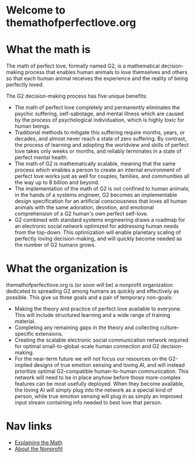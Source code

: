 Welcome to themathofperfectlove.org
==============

# What the math is
The math of perfect love, formally named G2, is a mathematical decision-making process that enables human animals to love themselves and others so that each human animal receives the experience and the reality of being perfectly loved.

The G2 decision-making process has five unique benefits:
* The math of perfect love completely and permanently eliminates the psychic suffering, self-sabotage, and mental illness which are caused by the process of psychological individuation, which is highly toxic for human beings. 
* Traditional methods to mitigate this suffering require months, years, or decades, and almost never reach a state of zero suffering. By contrast, the process of learning and adopting the worldview and skills of perfect love takes only weeks or months, and reliably terminates in a state of perfect mental health.
* The math of G2 is mathematically scalable, meaning that the same process which enables a person to create an internal environment of perfect love works just as well for couples, families, and communities all the way up to 8 billion and beyond.
* The implementation of the math of G2 is not confined to human animals; in the hands of a systems engineer, G2 becomes an implementable design specification for an artificial consciousness that loves all human animals with the same adoration, devotion, and emotional comprehension of a G2 human's own perfect self-love.
* G2 combined with standard systems engineering draws a roadmap for an electronic social network optimized for addressing human needs from the top-down. This optimization will enable planetary scaling of perfectly loving decision-making, and will quickly become needed as the number of G2 humans grows. 

# What the organization is
themathofperfectlove.org is (or soon will be) a nonprofit organization dedicated to spreading G2 among humans as quickly and effectively as possible. This give us three goals and a pair of temporary non-goals:
* Making the theory and practice of perfect love available to everyone. This will include structured learning and a wide range of training material.
* Completing any remaining gaps in the theory and collecting culture-specific extensions.
* Creating the scalable electronic social communication network required for optimal small-to-global-scale human connection and G2 decision-making.
* For the near-term future we will not focus our resources on the G2-implied designs of true emotion sensing and loving AI, and will instead prioritize optimal G2-compatible human-to-human communication. This network will need to be in place anyhow before those more-complex features can be most usefully deployed. When they become available, the loving AI will simply plug into the network as a special kind of person, while true emotion sensing will plug in as simply an improved input stream containing info needed to best love that person.
    
# Nav links
* [Explaining the Math](explainingthemath.md)
* [About the Nonprofit](aboutthenonprofit.md)

